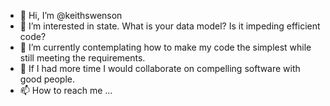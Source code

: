 - 👋 Hi, I’m @keithswenson
- 👀 I’m interested in state. What is your data model? Is it impeding efficient code?
- 🌱 I’m currently contemplating how to make my code the simplest while still meeting the requirements.
- 💞️ If I had more time I would collaborate on compelling software with good people.
- 📫 How to reach me ...

<!---
keithswenson/keithswenson is a ✨ special ✨ repository because its `README.md` (this file) appears on your GitHub profile.
You can click the Preview link to take a look at your changes.
--->

